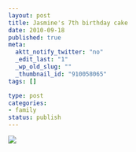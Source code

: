 ```yaml
--- 
layout: post
title: Jasmine's 7th birthday cake
date: 2010-09-18
published: true
meta: 
  aktt_notify_twitter: "no"
  _edit_last: "1"
  _wp_old_slug: ""
  _thumbnail_id: "910058065"
tags: []

type: post
categories: 
- family
status: publish
---
```



[![](http://liblab.net/andyeick/files/2010/09/2010-07-26-at-20-33-43-200x300.jpg)](http://liblab.net/andyeick/blog/2010/09/18/jasmines-7th-birthday-cake/2010-07-26-at-20-33-43-2/)
